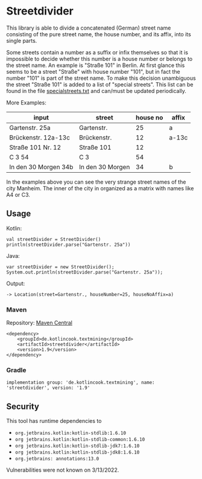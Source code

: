 # Streetdivider 

This library is able to divide a concatenated (German) street name
consisting of the pure street name, the house number, and its affix,
into its single parts.

Some streets contain a number as a suffix or infix themselves so that 
it is impossible to decide whether this number is a house number or 
belongs to the street name. An example is "Straße 101" in Berlin.
At first glance this seems to be a street "Straße" with 
house number "101", but in fact the number "101" is part of 
the street name. To make this decision unambiguous the street 
"Straße 101" is added to a list of "special streets". This list
can be found in the file [specialstreets.txt](src/main/resources/specialstreets.txt) and can/must be updated
periodically. 

More Examples: 

| input                | street           | house no | affix |
|----------------------|------------------|----------|-------|
| Gartenstr. 25a       | Gartenstr.       | 25       | a     |
| Brückenstr. 12a-13c  | Brückenstr.      | 12       | a-13c |
| Straße 101 Nr. 12    | Straße 101       | 12       |       |
| C 3 54               | C 3              | 54       |       |
| In den 30 Morgen 34b | In den 30 Morgen | 34       | b     |

In the examples above you can see the very strange street names of the
city Manheim. The inner of the city in organized as a matrix with names
like A4 or C3.

## Usage
Kotlin:
```
val streetDivider = StreetDivider()
println(streetDivider.parse("Gartenstr. 25a"))
``` 
Java:
```
var streetDivider = new StreetDivider();
System.out.println(streetDivider.parse("Gartenstr. 25a"));
```
Output:
```
-> Location(street=Gartenstr., houseNumber=25, houseNoAffix=a)
```

### Maven

Repository: [Maven Central](https://repo.maven.apache.org/maven2/de/kotlincook/textmining/streetdivider/)
```
<dependency>
    <groupId>de.kotlincook.textmining</groupId>
    <artifactId>streetdivider</artifactId>
    <version>1.9</version>
</dependency>
```
### Gradle 
```
implementation group: 'de.kotlincook.textmining', name: 'streetdivider', version: '1.9'
```

## Security 
This tool has runtime dependencies to 
* `org.jetbrains.kotlin:kotlin-stdlib:1.6.10`
* `org jetbrains.kotlin:kotlin-stdlib-common:1.6.10`
* `org jetbrains.kotlin:kotlin-stdlib-jdk7:1.6.10`
* `org jetbrains.kotlin:kotlin-stdlib-jdk8:1.6.10`
* `org.jetbrains: annotations:13.0`

Vulnerabilities were not known on 3/13/2022.